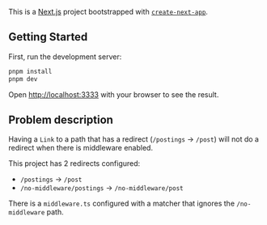 This is a [Next.js](https://nextjs.org/) project bootstrapped
with [`create-next-app`](https://github.com/vercel/next.js/tree/canary/packages/create-next-app).

## Getting Started

First, run the development server:

```sh
pnpm install
pnpm dev
```

Open [http://localhost:3333](http://localhost:3333) with your browser to see the result.

## Problem description

Having a `Link` to a path that has a redirect (`/postings` -> `/post`) will not do a redirect when
there is middleware enabled.

This project has 2 redirects configured:

- `/postings` -> `/post`
- `/no-middleware/postings` -> `/no-middleware/post`

There is a `middleware.ts` configured with a matcher that ignores the `/no-middleware` path.
